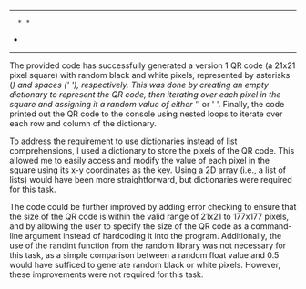  * * *
      * *
  *      
* * *   *

The provided code has successfully generated a version 1 QR code (a 21x21 pixel square) with random black and white pixels, represented by asterisks (*) and spaces (' '), respectively. This was done by creating an empty dictionary to represent the QR code, then iterating over each pixel in the square and assigning it a random value of either '*' or ' '. Finally, the code printed out the QR code to the console using nested loops to iterate over each row and column of the dictionary.

To address the requirement to use dictionaries instead of list comprehensions, I used a dictionary to store the pixels of the QR code. This allowed me to easily access and modify the value of each pixel in the square using its x-y coordinates as the key. Using a 2D array (i.e., a list of lists) would have been more straightforward, but dictionaries were required for this task.

The code could be further improved by adding error checking to ensure that the size of the QR code is within the valid range of 21x21 to 177x177 pixels, and by allowing the user to specify the size of the QR code as a command-line argument instead of hardcoding it into the program. Additionally, the use of the randint function from the random library was not necessary for this task, as a simple comparison between a random float value and 0.5 would have sufficed to generate random black or white pixels. However, these improvements were not required for this task.